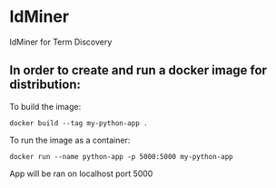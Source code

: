 # IdMiner

IdMiner for Term Discovery


## In order to create and run a docker image for distribution:

To build the image:

`docker build --tag my-python-app .`

To run the image as a container:

`docker run --name python-app -p 5000:5000 my-python-app`

App will be ran on localhost port 5000
